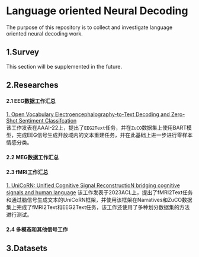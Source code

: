 # Language oriented Neural Decoding
The purpose of this repository is to collect and investigate language oriented neural decoding work.

## 1.Survey
  This section will be supplemented in the future.<br>

## 2.Researches
#### 2.1 EEG数据工作汇总
  [1. Open Vocabulary Electroencephalography-to-Text Decoding and Zero-Shot
Sentiment Classifcation](https://ojs.aaai.org/index.php/AAAI/article/view/20472)<br>
  该工作发表在AAAI-22上，提出了`EEG2Text`任务，并在`ZuCO`数据集上使用BART模型，完成EEG信号生成开放域内的文本重建任务，并在此基础上进一步进行零样本情感分类。 
#### 2.2 MEG数据工作汇总

#### 2.3 fMRI工作汇总
  [1. UniCoRN: Unified Cognitive Signal ReconstructioN bridging cognitive
signals and human language](https://arxiv.org/abs/2307.05355)
该工作发表于2023ACL上，提出了fMRI2Text任务和通过脑信号生成文本的UniCoRN框架，并使用该框架在Narratives和ZuCO数据集上完成了fMRI2Text和EEG2Text任务，该工作还使用了多种划分数据集的方法进行测试。

#### 2.4 多模态和其他信号工作

## 3.Datasets
